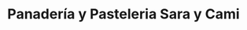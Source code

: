 ---
title: "Panadería y Pasteleria Sara y Cami"
url: /chia/panaderia-y-pasteleria-sara-y-cami/
shop: Bäckerei
---